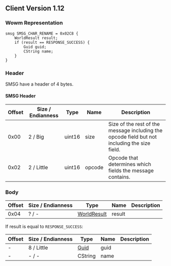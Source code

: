 ## Client Version 1.12

### Wowm Representation
```rust,ignore
smsg SMSG_CHAR_RENAME = 0x02C8 {
    WorldResult result;
    if (result == RESPONSE_SUCCESS) {
        Guid guid;
        CString name;
    }
}
```
### Header
SMSG have a header of 4 bytes.

#### SMSG Header
| Offset | Size / Endianness | Type   | Name   | Description |
| ------ | ----------------- | ------ | ------ | ----------- |
| 0x00   | 2 / Big           | uint16 | size   | Size of the rest of the message including the opcode field but not including the size field.|
| 0x02   | 2 / Little        | uint16 | opcode | Opcode that determines which fields the message contains.|
### Body
| Offset | Size / Endianness | Type | Name | Description |
| ------ | ----------------- | ---- | ---- | ----------- |
| 0x04 | ? / - | [WorldResult](worldresult.md) | result |  |

If result is equal to `RESPONSE_SUCCESS`:

| Offset | Size / Endianness | Type | Name | Description |
| ------ | ----------------- | ---- | ---- | ----------- |
| - | 8 / Little | [Guid](../spec/packed-guid.md) | guid |  |
| - | - / - | CString | name |  |

